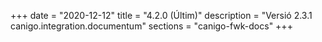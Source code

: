 +++
date        = "2020-12-12"
title       = "4.2.0 (Últim)"
description = "Versió 2.3.1 canigo.integration.documentum"
sections    = "canigo-fwk-docs"
+++
